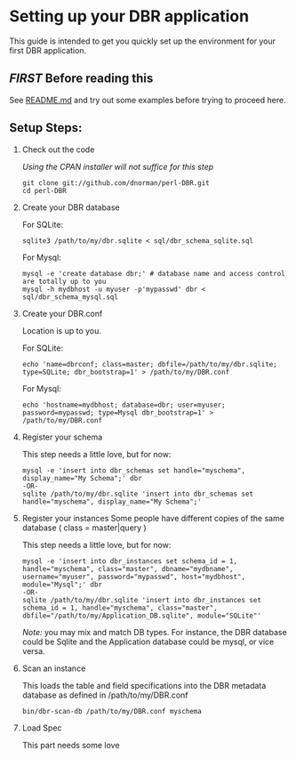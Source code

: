 Setting up your DBR application
===
This guide is intended to get you quickly set up the environment for your first DBR application.


*FIRST* Before reading this
---

See [README.md](https://github.com/dnorman/perl-DBR/blob/master/README.md) and try out some examples before trying to proceed here.


Setup Steps:
---

 1. Check out the code

    *Using the CPAN installer will not suffice for this step*

        git clone git://github.com/dnorman/perl-DBR.git
        cd perl-DBR

 2. Create your DBR database

    For SQLite:

        sqlite3 /path/to/my/dbr.sqlite < sql/dbr_schema_sqlite.sql

    For Mysql:

        mysql -e 'create database dbr;' # database name and access control are totally up to you
        mysql -h mydbhost -u myuser -p'mypasswd' dbr < sql/dbr_schema_mysql.sql

 3. Create your DBR.conf

    Location is up to you.

    For SQLite:

        echo 'name=dbrconf; class=master; dbfile=/path/to/my/dbr.sqlite; type=SQLite; dbr_bootstrap=1' > /path/to/my/DBR.conf

    For Mysql:

        echo 'hostname=mydbhost; database=dbr; user=myuser; password=mypasswd; type=Mysql dbr_bootstrap=1' > /path/to/my/DBR.conf

 4. Register your schema

    This step needs a little love, but for now:

        mysql -e 'insert into dbr_schemas set handle="myschema", display_name="My Schema";' dbr
        -OR-
        sqlite /path/to/my/dbr.sqlite 'insert into dbr_schemas set handle="myschema", display_name="My Schema";'

 5. Register your instances
    Some people have different copies of the same database ( class = master|query )

    This step needs a little love, but for now:

        mysql -e 'insert into dbr_instances set schema_id = 1, handle="myschema", class="master", dbname="mydbname", username="myuser", password="mypasswd", host="mydbhost", module="Mysql";' dbr
        -OR-
        sqlite /path/to/my/dbr.sqlite 'insert into dbr_instances set schema_id = 1, handle="myschema", class="master", dbfile="/path/to/my/Application_DB.sqlite", module="SQLite"'

    *Note:* you may mix and match DB types. For instance, the DBR database could be Sqlite and the Application database could be mysql, or vice versa.

 6. Scan an instance

    This loads the table and field specifications into the DBR metadata database as defined in /path/to/my/DBR.conf

        bin/dbr-scan-db /path/to/my/DBR.conf myschema

 7. Load Spec

    This part needs some love


